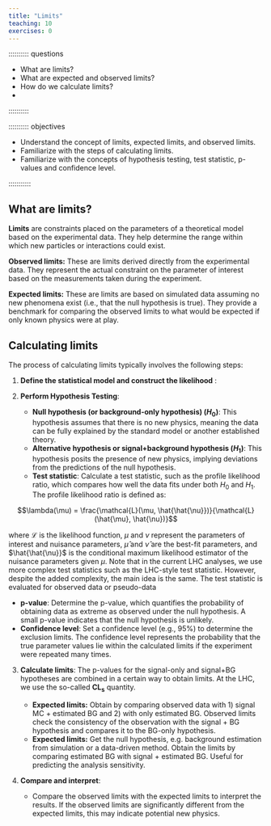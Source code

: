 ```yaml
---
title: "Limits"
teaching: 10
exercises: 0
---
```


:::::::::: questions

- What are limits?
- What are expected and observed limits?
- How do we calculate limits?
- 
::::::::::

:::::::::: objectives

- Understand the concept of limits, expected limits, and observed limits.
- Familiarize with the steps of calculating limits.
- Familiarize with the concepts of hypothesis testing, test statistic, p-values and confidence level.

:::::::::::

## What are limits?

**Limits** are constraints placed on the parameters of a theoretical model based on the experimental data. They help determine the range within which new particles or interactions could exist.

**Observed limits:** These are limits derived directly from the experimental data. They represent the actual constraint on the parameter of interest based on the measurements taken during the experiment.

**Expected limits:** These are limits are based on simulated data assuming no new phenomena exist (i.e., that the null hypothesis is true). They provide a benchmark for comparing the observed limits to what would be expected if only known physics were at play.

## Calculating limits

The process of calculating limits typically involves the following steps:

1. **Define the statistical model and construct the likelihood** : 

2. **Perform Hypothesis Testing**:
   - **Null hypothesis (or background-only hypothesis) ($H_0$)**: This hypothesis assumes that there is no new physics, meaning the data can be fully explained by the standard model or another established theory.
   - **Alternative hypothesis or signal+background hypothesis ($H_1$)**: This hypothesis posits the presence of new physics, implying deviations from the predictions of the null hypothesis.
   - **Test statistic**: Calculate a test statistic, such as the profile likelihood ratio, which compares how well the data fits under both $H_0$ and $H_1$. The profile likelihood ratio is defined as:

$$\lambda(\mu) = \frac{\mathcal{L}(\mu, \hat{\hat{\nu}})}{\mathcal{L}(\hat{\mu}, \hat{\nu})}$$

where $\mathcal{L}$ is the likelihood function, $\mu$ and $\nu$ represent the parameters of interest and nuisance parameters, $\hat{\mu}$ and $\hat{\nu}$ are the best-fit parameters, and $\hat{\hat{\nu}}$ is the conditional maximum likelihood estimator of the nuisance parameters given $\mu$.  Note that in the current LHC analyses, we use more complex test statistics such as the LHC-style test statistic.  However, despite the added complexity, the main idea is the same.  The test statistic is evaluated for observed data or pseudo-data 

   - **p-value**: Determine the p-value, which quantifies the probability of obtaining data as extreme as observed under the null hypothesis. A small p-value indicates that the null hypothesis is unlikely.
   - **Confidence level**: Set a confidence level (e.g., 95%) to determine the exclusion limits. The confidence level represents the probability that the true parameter values lie within the calculated limits if the experiment were repeated many times.

3. **Calculate limits**: The p-values for the signal-only and signal+BG hypotheses are combined in a certain way to obtain limits.  At the LHC, we use the so-called **$\mathrm{CL_s}$** quantity. 
   
   - **Expected limits:** Obtain by comparing observed data with 1) signal MC + estimated BG and 2) with only estimated BG. Observed limits check the consistency of the observation with the signal + BG hypothesis and compares it to the BG-only hypothesis.
   - **Expected limits:** Get the null hypothesis, e.g. background estimation from simulation or a data-driven method. Obtain the limits by comparing estimated BG with signal + estimated BG. Useful for predicting the analysis sensitivity.

4. **Compare and interpret**:
   - Compare the observed limits with the expected limits to interpret the results. If the observed limits are significantly different from the expected limits, this may indicate potential new physics.



